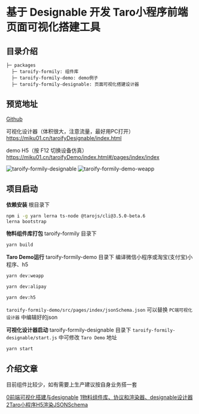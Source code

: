 # 基于 Designable 开发 Taro小程序前端页面可视化搭建工具

## 目录介绍

```
├─ packages
  ├─ taroify-formily: 组件库
  ├─ taroify-formily-demo: demo例子
  ├─ taroify-formily-designable: 页面可视化搭建设计器
```

## 预览地址

[Github](https://github.com/weilaiqishi/lowcode-designable-taro-react.git)

可视化设计器（体积很大，注意流量，最好用PC打开） <https://miku01.cn/taroifyDesignable/index.html>

demo H5（按 F12 切换设备仿真） <https://miku01.cn/taroifyDemo/index.html#/pages/index/index>

![taroify-formily-designable](../showImage/taroify-formily-designable.png)
![taroify-formily-demo-weapp](../showImage/taroify-formily-demo-weapp.png)

## 项目启动

**依赖安装**
根目录下

```bash
npm i -g yarn lerna ts-node @tarojs/cli@3.5.0-beta.6
lerna bootstrap
```

**物料组件库打包**
taroify-formily 目录下

```bash
yarn build
```

**Taro Demo运行**
taroify-formily-demo 目录下
编译微信小程序或淘宝(支付宝)小程序、h5

```bash
yarn dev:weapp
```

```bash
yarn dev:alipay
```

```bash
yarn dev:h5
```

`taroify-formily-demo/src/pages/index/jsonSchema.json`
可以替换 `PC端可视化设计器` 中编辑好的json

**可视化设计器启动**
taroify-formily-designable 目录下
`taroify-formily-designable/start.js` 中可修改 `Taro Demo` 地址

```bash
yarn start
```

## 介绍文章

目前组件比较少，如有需要上生产建议按自身业务搭一套

[0前端可视化搭建与designable](./article/0%E5%89%8D%E7%AB%AF%E5%8F%AF%E8%A7%86%E5%8C%96%E6%90%AD%E5%BB%BA%E4%B8%8Edesignable.md)
[1物料组件库、协议和渲染器、designable设计器](./article/1%E7%89%A9%E6%96%99%E7%BB%84%E4%BB%B6%E5%BA%93%E3%80%81%E5%8D%8F%E8%AE%AE%E5%92%8C%E6%B8%B2%E6%9F%93%E5%99%A8%E3%80%81designable%E8%AE%BE%E8%AE%A1%E5%99%A8.md)
[2Taro小程序H5渲染JSONSchema](./article/2Taro%E5%B0%8F%E7%A8%8B%E5%BA%8FH5%E6%B8%B2%E6%9F%93JSONSchema.md)
